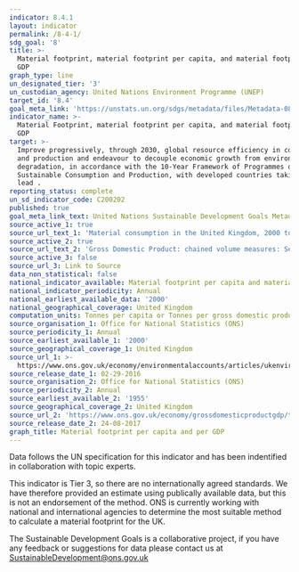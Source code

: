```yaml
---
indicator: 8.4.1
layout: indicator
permalink: /8-4-1/
sdg_goal: '8'
title: >-
  Material footprint, material footprint per capita, and material footprint per
  GDP
graph_type: line
un_designated_tier: '3'
un_custodian_agency: United Nations Environment Programme (UNEP)
target_id: '8.4'
goal_meta_link: 'https://unstats.un.org/sdgs/metadata/files/Metadata-08-04-01.pdf'
indicator_name: >-
  Material Footprint, material footprint per capita, and material footprint per
  GDP
target: >-
  Improve progressively, through 2030, global resource efficiency in consumption
  and production and endeavour to decouple economic growth from environmental
  degradation, in accordance with the 10-Year Framework of Programmes on
  Sustainable Consumption and Production, with developed countries taking the
  lead .
reporting_status: complete
un_sd_indicator_code: C200202
published: true
goal_meta_link_text: United Nations Sustainable Development Goals Metadata (pdf 57kB)
source_active_1: true
source_url_text_1: 'Material consumption in the United Kingdom, 2000 to 2013'
source_active_2: true
source_url_text_2: 'Gross Domestic Product: chained volume measures: Seasonally adjusted £m'
source_active_3: false
source_url_3: Link to Source
data_non_statistical: false
national_indicator_available: Material footprint per capita and material footprint per GDP
national_indicator_periodicity: Annual
national_earliest_available_data: '2000'
national_geographical_coverage: United Kingdom
computation_units: Tonnes per capita or Tonnes per gross domestic product (GDP)
source_organisation_1: Office for National Statistics (ONS)
source_periodicity_1: Annual
source_earliest_available_1: '2000'
source_geographical_coverage_1: United Kingdom
source_url_1: >-
  https://www.ons.gov.uk/economy/environmentalaccounts/articles/ukenvironmentalaccountshowmuchmaterialistheukconsuming/ukenvironmentalaccountshowmuchmaterialistheukconsuming
source_release_date_1: 02-29-2016
source_organisation_2: Office for National Statistics (ONS)
source_periodicity_2: Annual
source_earliest_available_2: '1955'
source_geographical_coverage_2: United Kingdom
source_url_2: 'https://www.ons.gov.uk/economy/grossdomesticproductgdp/timeseries/abmi/pn2'
source_release_date_2: 24-08-2017
graph_title: Material footprint per capita and per GDP
---
```

Data follows the UN specification for this indicator and has been indentified in collaboration with topic experts.

This indicator is Tier 3, so there are no internationally agreed standards. We have therefore provided an estimate using publically available data, but this is not an endorsement of the method. ONS is currently working with national and international agencies to determine the most suitable method to calculate a material footprint for the UK.

The Sustainable Development Goals is a collaborative project, if you have any feedback or suggestions for data please contact us at <SustainableDevelopment@ons.gov.uk>
